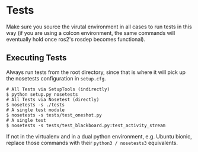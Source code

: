 # Tests

Make sure you source the virutal environment in all cases to run
tests in this way (if you are using a colcon environment, the
same commands will eventually hold once ros2's rosdep becomes
functional).

## Executing Tests

Always run tests from the root directory, since that is where
it will pick up the nosetests configuration in `setup.cfg`.

```
# All Tests via SetupTools (indirectly)
$ python setup.py nosetests
# All Tests via Nosetest (directly)
$ nosetests -s ./tests
# A single test module
$ nosetests -s tests/test_oneshot.py
# A single test
$ nosetests -s tests/test_blackboard.py:test_activity_stream
```

If not in the virtualenv and in a dual python environment, e.g. Ubuntu bionic,
replace those commands with their `python3 / nosetests3` equivalents.

